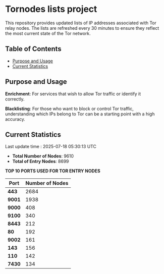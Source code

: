 # Tornodes lists project

This repository provides updated lists of IP addresses associated with Tor relay nodes. The lists are refreshed every 30 minutes to ensure they reflect the most current state of the Tor network.

## Table of Contents

- [Purpose and Usage](#purpose-and-usage)
- [Current Statistics](#current-statistics)


## Purpose and Usage

**Enrichment**: For services that wish to allow Tor traffic or identify it correctly.

**Blacklisting**: For those who want to block or control Tor traffic, understanding which IPs belong to Tor can be a starting point with a high accuracy.

## Current Statistics

Last update time : 2025-07-18 05:30:13 UTC

- **Total Number of Nodes**: 9610
- **Total of Entry Nodes**: 8699

**TOP 10 PORTS USED FOR TOR ENTRY NODES**

| **Port** | **Number of Nodes** |
|------|-----------------|
| **443**   | 2684  |
| **9001**   | 1938  |
| **9000**   | 408  |
| **9100**   | 340  |
| **8443**   | 212  |
| **80**   | 192  |
| **9002**   | 161  |
| **143**   | 156  |
| **110**   | 142  |
| **7430**   | 134  |

